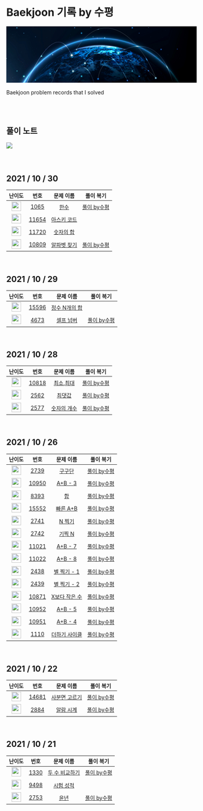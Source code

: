 # Baekjoon 기록 by 수평
<img src="img.jpg">

Baekjoon problem records that I solved

<br><br>

## 풀이 노트
   <a href="https://velog.io/@he1256/series/%EB%B0%B1%EC%A4%80by%EC%88%98%ED%8F%89"><img src="https://ifh.cc/g/pypfsH.png"/></a>
<br><br><br>
</p>

## 2021 / 10 / 30

| 난이도 | 번호 | 문제 이름 | 풀이 복기 |
|:------:|:----:|:---------:|:---------:|
| <img height="25px" width="25px" src="https://static.solved.ac/tier_small/7.svg"/> | [1065](https://www.acmicpc.net/problem/1065) | [한수](https://www.acmicpc.net/problem/1065)| [풀이 by수평](https://velog.io/@he1256/%EB%B0%B1%EC%A4%801065-%ED%95%9C%EC%88%98-using-Python)|
| <img height="25px" width="25px" src="https://static.solved.ac/tier_small/4.svg"/> | [11654](https://www.acmicpc.net/problem/11654) | [아스키 코드](https://www.acmicpc.net/problem/11654)||
| <img height="25px" width="25px" src="https://static.solved.ac/tier_small/4.svg"/> | [11720](https://www.acmicpc.net/problem/11720) | [숫자의 합](https://www.acmicpc.net/problem/11720)||
| <img height="25px" width="25px" src="https://static.solved.ac/tier_small/4.svg"/> | [10809](https://www.acmicpc.net/problem/10809) | [알파벳 찾기](https://www.acmicpc.net/problem/10809)|[풀이 by수평](https://velog.io/@he1256/%EB%B0%B1%EC%A4%8010809-%EC%95%8C%ED%8C%8C%EB%B2%B3-%EC%B0%BE%EA%B8%B0-in-Python)|

<br>

## 2021 / 10 / 29

| 난이도 | 번호 | 문제 이름 | 풀이 복기 |
|:------:|:----:|:---------:|:---------:|
| <img height="25px" width="25px" src="https://static.solved.ac/tier_small/4.svg"/> | [15596](https://www.acmicpc.net/problem/15596) | [정수 N개의 합](https://www.acmicpc.net/problem/15596)||
| <img height="25px" width="25px" src="https://static.solved.ac/tier_small/6.svg"/> | [4673](https://www.acmicpc.net/problem/4673) | [셀프 넘버](https://www.acmicpc.net/problem/4673)| [풀이 by수평](https://velog.io/@he1256/%EB%B0%B1%EC%A4%804673-%EC%85%80%ED%94%84%EB%84%98%EB%B2%84-using-Python)|

<br>

## 2021 / 10 / 28

| 난이도 | 번호 | 문제 이름 | 풀이 복기 |
|:------:|:----:|:---------:|:---------:|
| <img height="25px" width="25px" src="https://static.solved.ac/tier_small/3.svg"/> | [10818](https://www.acmicpc.net/problem/10818) | [최소,최대](https://www.acmicpc.net/problem/10818)| [풀이 by수평](https://velog.io/@he1256/%EB%B0%B1%EC%A4%8010818-%EC%B5%9C%EC%86%8C%EC%B5%9C%EB%8C%80-using-Python)|
| <img height="25px" width="25px" src="https://static.solved.ac/tier_small/4.svg"/> | [2562](https://www.acmicpc.net/problem/2562) | [최댓값](https://www.acmicpc.net/problem/2562)| [풀이 by수평](https://velog.io/@he1256/%EB%B0%B1%EC%A4%802562-%EC%B5%9C%EB%8C%93%EA%B0%92-using-Python)|
| <img height="25px" width="25px" src="https://static.solved.ac/tier_small/4.svg"/> | [2577](https://www.acmicpc.net/problem/2577) | [숫자의 개수](https://www.acmicpc.net/problem/2577)| [풀이 by수평](https://velog.io/@he1256/%EB%B0%B1%EC%A4%808393-%ED%95%A9-using-python)|

<br>

## 2021 / 10 / 26

| 난이도 | 번호 | 문제 이름 | 풀이 복기 |
|:------:|:----:|:---------:|:---------:|
| <img height="25px" width="25px" src="https://static.solved.ac/tier_small/3.svg"/> | [2739](https://www.acmicpc.net/problem/2739) | [구구단](https://www.acmicpc.net/problem/2739)| [풀이 by수평](https://velog.io/@he1256/%EB%B0%B1%EC%A4%802739-%EA%B5%AC%EA%B5%AC%EB%8B%A8-using-python)|
| <img height="25px" width="25px" src="https://static.solved.ac/tier_small/3.svg"/> | [10950](https://www.acmicpc.net/problem/10950) | [A+B - 3](https://www.acmicpc.net/problem/10950)|[풀이 by수평](https://velog.io/@he1256/%EB%B0%B1%EC%A4%8010950-AB-3-using-Python)|
| <img height="25px" width="25px" src="https://static.solved.ac/tier_small/1.svg"/> | [8393](https://www.acmicpc.net/problem/8393) | [합](https://www.acmicpc.net/problem/8393)| [풀이 by수평](https://velog.io/@he1256/%EB%B0%B1%EC%A4%808393-%ED%95%A9-using-python)|
| <img height="25px" width="25px" src="https://static.solved.ac/tier_small/4.svg"/> | [15552](https://www.acmicpc.net/problem/15552) | [빠른 A+B](https://www.acmicpc.net/problem/15552)| [풀이 by수평](https://velog.io/@he1256/%EB%B0%B1%EC%A4%8015552-%EB%B9%A0%EB%A5%B8-AB-using-Python)|
| <img height="25px" width="25px" src="https://static.solved.ac/tier_small/3.svg"/> | [2741](https://www.acmicpc.net/problem/2741) | [N 찍기](https://www.acmicpc.net/problem/2741)| [풀이 by수평](https://velog.io/@he1256/%EB%B0%B1%EC%A4%802741-N-%EC%B0%8D%EA%B8%B0-using-python)|
| <img height="25px" width="25px" src="https://static.solved.ac/tier_small/3.svg"/> | [2742](https://www.acmicpc.net/problem/2742) | [기찍 N](https://www.acmicpc.net/problem/2742)| [풀이 by수평](https://velog.io/@he1256/%EB%B0%B1%EC%A4%802742-%EA%B8%B0%EC%B0%8D-N-using-Python)|
| <img height="25px" width="25px" src="https://static.solved.ac/tier_small/3.svg"/> | [11021](https://www.acmicpc.net/problem/11021) | [A+B - 7](https://www.acmicpc.net/problem/11021)| [풀이 by수평](https://velog.io/@he1256/%EB%B0%B1%EC%A4%8011021-AB-7)|
| <img height="25px" width="25px" src="https://static.solved.ac/tier_small/3.svg"/> | [11022](https://www.acmicpc.net/problem/11022) | [A+B - 8](https://www.acmicpc.net/problem/11022)| [풀이 by수평](https://velog.io/@he1256/%EB%B0%B1%EC%A4%8014681-%EC%82%AC%EB%B6%84%EB%A9%B4%EA%B3%A0%EB%A5%B4%EA%B8%B0-using-python)|
| <img height="25px" width="25px" src="https://static.solved.ac/tier_small/3.svg"/> | [2438](https://www.acmicpc.net/problem/2438) | [별 찍기 - 1](https://www.acmicpc.net/problem/2438)| [풀이 by수평](https://velog.io/@he1256/%EB%B0%B1%EC%A4%802438-%EB%B3%84-%EC%B0%8D%EA%B8%B0-1-using-python)|
| <img height="25px" width="25px" src="https://static.solved.ac/tier_small/3.svg"/> | [2439](https://www.acmicpc.net/problem/2439) | [별 찍기 - 2](https://www.acmicpc.net/problem/2439)| [풀이 by수평](https://velog.io/@he1256/%EB%B0%B1%EC%A4%802439-%EB%B3%84%EC%B0%8D%EA%B8%B0-2-using-Python)|
| <img height="25px" width="25px" src="https://static.solved.ac/tier_small/3.svg"/> | [10871](https://www.acmicpc.net/problem/10871) | [X보다 작은 수](https://www.acmicpc.net/problem/10871)| [풀이 by수평](https://velog.io/@he1256/%EB%B0%B1%EC%A4%8010871-X%EB%B3%B4%EB%8B%A4-%EC%9E%91%EC%9D%80-%EC%88%98-using-Python)|
| <img height="25px" width="25px" src="https://static.solved.ac/tier_small/3.svg"/> | [10952](https://www.acmicpc.net/problem/10952) | [A+B - 5](https://www.acmicpc.net/problem/10952)| [풀이 by수평](https://velog.io/@he1256/%EB%B0%B1%EC%A4%8010952-AB-5-using-Python)|
| <img height="25px" width="25px" src="https://static.solved.ac/tier_small/3.svg"/> | [10951](https://www.acmicpc.net/problem/10951) | [A+B - 4](https://www.acmicpc.net/problem/10951)| [풀이 by수평](https://velog.io/@he1256/%EB%B0%B1%EC%A4%8010951-AB-4-using-Python)|
| <img height="25px" width="25px" src="https://static.solved.ac/tier_small/5.svg"/> | [1110](https://www.acmicpc.net/problem/1110) | [더하기 사이클](https://www.acmicpc.net/problem/1110)| [풀이 by수평](https://velog.io/@he1256/%EB%B0%B1%EC%A4%801110-%EB%8D%94%ED%95%98%EA%B8%B0-%EC%82%AC%EC%9D%B4%ED%81%B4-using-Python)|


<br>

## 2021 / 10 / 22

| 난이도 | 번호 | 문제 이름 | 풀이 복기 |
|:------:|:----:|:---------:|:---------:|
| <img height="25px" width="25px" src="https://static.solved.ac/tier_small/2.svg"/> | [14681](https://www.acmicpc.net/problem/14681) | [사분면 고르기](https://www.acmicpc.net/problem/14681)| [풀이 by수평](https://velog.io/@he1256/%EB%B0%B1%EC%A4%8014681-%EC%82%AC%EB%B6%84%EB%A9%B4%EA%B3%A0%EB%A5%B4%EA%B8%B0-using-python)|
| <img height="25px" width="25px" src="https://static.solved.ac/tier_small/3.svg"/> | [2884](https://www.acmicpc.net/problem/2884) | [알람 시계](https://www.acmicpc.net/problem/2884)|[풀이 by수평](https://velog.io/@he1256/%EB%B0%B1%EC%A4%802884-%EC%95%8C%EB%9E%8C%EC%8B%9C%EA%B3%84-using-python)|

<br>

## 2021 / 10 / 21

| 난이도 | 번호 | 문제 이름 | 풀이 복기 |
|:------:|:----:|:---------:|:---------:|
| <img height="25px" width="25px" src="https://static.solved.ac/tier_small/2.svg"/> | [1330](https://www.acmicpc.net/problem/1330) | [두 수 비교하기](https://www.acmicpc.net/problem/1330)| [풀이 by수평](https://velog.io/@he1256/%EB%B0%B1%EC%A4%801330-%EB%91%90%EC%88%98-%EB%B9%84%EA%B5%90%ED%95%98%EA%B8%B0-using-Python)|
| <img height="25px" width="25px" src="https://static.solved.ac/tier_small/2.svg"/> | [9498](https://www.acmicpc.net/problem/9498) | [시험 성적](https://www.acmicpc.net/problem/9498)|
| <img height="25px" width="25px" src="https://static.solved.ac/tier_small/2.svg"/> | [2753](https://www.acmicpc.net/problem/2753) | [윤년](https://www.acmicpc.net/problem/2753)| [풀이 by수평](https://velog.io/@he1256/%EB%B0%B1%EC%A4%802753-%EC%9C%A4%EB%85%84)|



